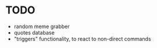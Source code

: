 TODO
====
- random meme grabber
- quotes database
- "triggers" functionality, to react to non-direct commands
